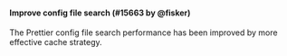 #### Improve config file search (#15663 by @fisker)

The Prettier config file search performance has been improved by more effective cache strategy.
